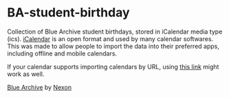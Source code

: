 # BA-student-birthday
Collection of Blue Archive student birthdays, stored in iCalendar media type (ics). [iCalendar](https://en.wikipedia.org/wiki/ICalendar) is an open format and used by many calendar softwares.
This was made to allow people to import the data into their preferred apps, including offline and mobile calendars.

If your calendar supports importing calendars by URL, using [this link](https://raw.githubusercontent.com/simpelplant/BA-student-birthday/main/ba-student-birthday.ics) might work as well.

[Blue Archive](https://en.wikipedia.org/wiki/Blue_Archive) by [Nexon](https://en.wikipedia.org/wiki/Nexon)
